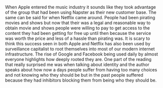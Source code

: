 When Apple entered the music industry it sounds like they took advantage of the group that had been using Napster as their new customer base. The same can be said for when Netflix came around. People had been pirating movies and shows but now that their was a legal and reasonable way to obtain movie and shows people were willing to pay to get access to the content they had been getting for free up until then because the service was worth the price and less of a hassle than pirating was. It is scary to think this success seen in both Apple and Netflix has also been used by surveillance capitalist to root themselves into most of our modern internet infrastructure. The rise of Google and Facebook being used daily by almost everyone highlights how deeply rooted they are. One part of the reading that really surprised me was when talking about identity and the author speaks about how now a days people suffer from having too many choices and not knowing who they should be but in the past people suffered because they had inhibitors blocking them from being who they should be.